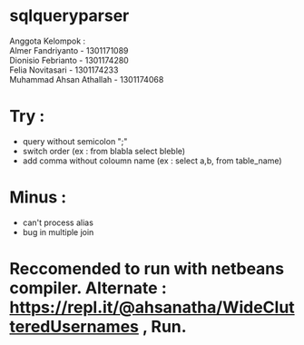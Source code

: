 # sqlqueryparser

Anggota Kelompok : <br/>
Almer Fandriyanto - 1301171089 <br/>
Dionisio Febrianto - 1301174280 <br/>
Felia Novitasari - 1301174233 <br/>
Muhammad Ahsan Athallah - 1301174068 <br/>

# Try : 
- query without semicolon ";"
- switch order (ex : from blabla select bleble)
- add comma without coloumn name (ex : select a,b, from table_name)

# Minus :
- can't process alias
- bug in multiple join

# Reccomended to run with netbeans compiler. Alternate : https://repl.it/@ahsanatha/WideClutteredUsernames , Run.
